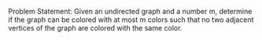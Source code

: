 Problem Statement: Given an undirected graph and a number m, determine if the graph can be colored with at most m colors such that no two adjacent vertices of the graph are colored with the same color.